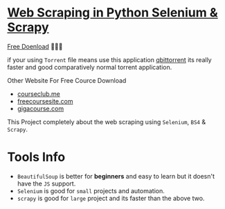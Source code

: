 # [Web Scraping in Python Selenium & Scrapy](https://www.udemy.com/course/web-scraping-course-in-python-bs4-selenium-and-scrapy/?couponCode=LETSLEARNNOWPP)

[Free Doenload](https://freecoursesite.com/web-scraping-in-python-beautifulsoup-selenium-scrapy-2023/) 🚀🚀🚀

if your using `Torrent` file means use this application [qbittorrent](https://www.qbittorrent.org/download) its really faster and good comparatively normal torrent application.

Other Website For Free Cource Download
* [courseclub.me](https://courseclub.me/)
* [freecoursesite.com](https://freecoursesite.com/)
* [gigacourse.com](https://gigacourse.com/)

This Project completely about the web scraping using `Selenium`, `BS4` & `Scrapy`.

# Tools Info

* `BeautifulSoup` is better for **beginners** and easy to learn but it doesn't have the `JS` support.
* `Selenium` is good for `small` projects and automation.
* `scrapy` is good for `large` project and its faster than the above two.